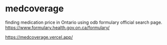 # medcoverage

finding medication price in Ontario using odb formulary official search page.
https://www.formulary.health.gov.on.ca/formulary/

https://medcoverage.vercel.app/
